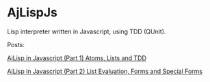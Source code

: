 AjLispJs
========

Lisp interpreter written in Javascript, using TDD (QUnit).

Posts:

[AjLisp in Javascript (Part 1) Atoms, Lists and TDD](http://ajlopez.wordpress.com/2011/08/19/ajlisp-in-javascript-part-1-atoms-lists-and-tdd/)

[AjLisp in Javascript (Part 2) List Evaluation, Forms and Special Forms](http://ajlopez.wordpress.com/2011/08/30/ajlisp-in-javascript-part-1-list-evaluation-form-and-special-forms/)

